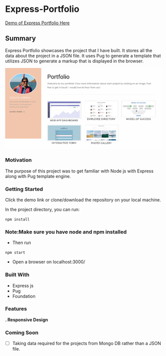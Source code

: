 # Express-Portfolio

[Demo of Express Portfolio Here](https://express-portfolio1.herokuapp.com/)

## Summary 

Express Portfolio showcases the project that I have built. It stores all the data about the project in a
JSON file. It uses Pug to generate a template that utilizes JSON to generate a markup that is displayed in the browser.

![](/express.jpg)

### Motivation
The purpose of this project was to get familiar with Node js with Express along with Pug template engine.

### Getting Started 
Click the demo link or clone/download the repository on your local machine.

In the project directory, you can run:

`npm install`

### Note:Make sure you have node and npm installed

* Then run
 
 `npm start`

* Open a browser on localhost:3000/


### Built With
* Express js
* Pug
* Foundation 

### Features
**. Responsive Design**


### Coming Soon 
- [ ] Taking data required for the projects from Mongo DB rather than a JSON file.
